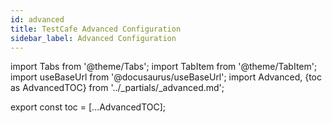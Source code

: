```yaml
---
id: advanced
title: TestCafe Advanced Configuration
sidebar_label: Advanced Configuration
---
```


import Tabs from '@theme/Tabs';
import TabItem from '@theme/TabItem';
import useBaseUrl from '@docusaurus/useBaseUrl';
import Advanced, {toc as AdvancedTOC} from '../\_partials/\_advanced.md';

<Advanced />

<!-- Using partials breaks table of contents. Using this workaround to get it working again. -->

export const toc = [...AdvancedTOC];
